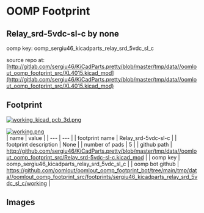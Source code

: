 # OOMP Footprint  
## Relay_srd-5vdc-sl-c  by none  
  
oomp key: oomp_sergiu46_kicadparts_relay_srd_5vdc_sl_c  
  
source repo at: [http://gitlab.com/sergiu46/KiCadParts.pretty/blob/master/tmp/data//oomlout_oomp_footprint_src/XL4015.kicad_mod](http://gitlab.com/sergiu46/KiCadParts.pretty/blob/master/tmp/data//oomlout_oomp_footprint_src/XL4015.kicad_mod)  
## Footprint  
  
[![working_kicad_pcb_3d.png](working_kicad_pcb_3d_600.png)](working_kicad_pcb_3d.png)  
  
[![working.png](working_600.png)](working.png)  
| name | value | 
| --- | --- | 
| footprint name | Relay_srd-5vdc-sl-c | 
| footprint description | None | 
| number of pads | 5 | 
| github path | http://github.com/sergiu46/KiCadParts.pretty/blob/master/tmp/data//oomlout_oomp_footprint_src/Relay_srd-5vdc-sl-c.kicad_mod | 
| oomp key | oomp_sergiu46_kicadparts_relay_srd_5vdc_sl_c | 
| oomp bot github | https://github.com/oomlout/oomlout_oomp_footprint_bot/tree/main/tmp/data//oomlout_oomp_footprint_src/footprints/sergiu46_kicadparts_relay_srd_5vdc_sl_c/working | 
## Images  
